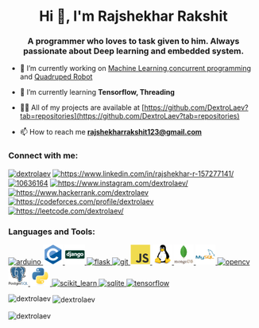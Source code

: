 <h1 align="center">Hi 👋, I'm Rajshekhar Rakshit</h1>
<h3 align="center">A programmer who loves to task given to him. Always passionate about Deep learning and embedded system.</h3>

- 🔭 I’m currently working on [Machine Learning](https://github.com/DextroLaev/ML-with-TF-2),[concurrent programming](https://github.com/DextroLaev/Concurrent-Programming) and [Quadruped Robot](https://github.com/TheUnsolvedDev/Spider-Bot)

- 🌱 I’m currently learning **Tensorflow, Threading**

- 👨‍💻 All of my projects are available at [https://github.com/DextroLaev?tab=repositories](https://github.com/DextroLaev?tab=repositories)

- 📫 How to reach me **rajshekharrakshit123@gmail.com**

<h3 align="left">Connect with me:</h3>
<p align="left">
<a href="https://dev.to/dextrolaev" target="blank"><img align="center" src="https://cdn.jsdelivr.net/npm/simple-icons@3.0.1/icons/dev-dot-to.svg" alt="dextrolaev" height="30" width="40" /></a>
<a href="https://linkedin.com/in/https://www.linkedin.com/in/rajshekhar-r-157277141/" target="blank"><img align="center" src="https://raw.githubusercontent.com/rahuldkjain/github-profile-readme-generator/master/src/images/icons/Social/linked-in-alt.svg" alt="https://www.linkedin.com/in/rajshekhar-r-157277141/" height="30" width="40" /></a>
<a href="https://stackoverflow.com/users/10636164" target="blank"><img align="center" src="https://raw.githubusercontent.com/rahuldkjain/github-profile-readme-generator/master/src/images/icons/Social/stack-overflow.svg" alt="10636164" height="30" width="40" /></a>
<a href="https://instagram.com/https://www.instagram.com/dextrolaev/" target="blank"><img align="center" src="https://raw.githubusercontent.com/rahuldkjain/github-profile-readme-generator/master/src/images/icons/Social/instagram.svg" alt="https://www.instagram.com/dextrolaev/" height="30" width="40" /></a>
<a href="https://www.hackerrank.com/https://www.hackerrank.com/dextrolaev" target="blank"><img align="center" src="https://raw.githubusercontent.com/rahuldkjain/github-profile-readme-generator/master/src/images/icons/Social/hackerrank.svg" alt="https://www.hackerrank.com/dextrolaev" height="30" width="40" /></a>
<a href="https://codeforces.com/profile/https://codeforces.com/profile/dextrolaev" target="blank"><img align="center" src="https://cdn.jsdelivr.net/npm/simple-icons@3.0.1/icons/codeforces.svg" alt="https://codeforces.com/profile/dextrolaev" height="30" width="40" /></a>
<a href="https://www.leetcode.com/https://leetcode.com/dextrolaev/" target="blank"><img align="center" src="https://raw.githubusercontent.com/rahuldkjain/github-profile-readme-generator/master/src/images/icons/Social/leet-code.svg" alt="https://leetcode.com/dextrolaev/" height="30" width="40" /></a>
</p>

<h3 align="left">Languages and Tools:</h3>
<p align="left"> <a href="https://www.arduino.cc/" target="_blank"> <img src="https://cdn.worldvectorlogo.com/logos/arduino-1.svg" alt="arduino" width="40" height="40"/> </a> <a href="https://www.cprogramming.com/" target="_blank"> <img src="https://raw.githubusercontent.com/devicons/devicon/master/icons/c/c-original.svg" alt="c" width="40" height="40"/> </a> <a href="https://www.djangoproject.com/" target="_blank"> <img src="https://raw.githubusercontent.com/devicons/devicon/master/icons/django/django-original.svg" alt="django" width="40" height="40"/> </a> <a href="https://flask.palletsprojects.com/" target="_blank"> <img src="https://www.vectorlogo.zone/logos/pocoo_flask/pocoo_flask-icon.svg" alt="flask" width="40" height="40"/> </a> <a href="https://git-scm.com/" target="_blank"> <img src="https://www.vectorlogo.zone/logos/git-scm/git-scm-icon.svg" alt="git" width="40" height="40"/> </a> <a href="https://developer.mozilla.org/en-US/docs/Web/JavaScript" target="_blank"> <img src="https://raw.githubusercontent.com/devicons/devicon/master/icons/javascript/javascript-original.svg" alt="javascript" width="40" height="40"/> </a> <a href="https://www.linux.org/" target="_blank"> <img src="https://raw.githubusercontent.com/devicons/devicon/master/icons/linux/linux-original.svg" alt="linux" width="40" height="40"/> </a> <a href="https://www.mongodb.com/" target="_blank"> <img src="https://raw.githubusercontent.com/devicons/devicon/master/icons/mongodb/mongodb-original-wordmark.svg" alt="mongodb" width="40" height="40"/> </a> <a href="https://www.mysql.com/" target="_blank"> <img src="https://raw.githubusercontent.com/devicons/devicon/master/icons/mysql/mysql-original-wordmark.svg" alt="mysql" width="40" height="40"/> </a> <a href="https://opencv.org/" target="_blank"> <img src="https://www.vectorlogo.zone/logos/opencv/opencv-icon.svg" alt="opencv" width="40" height="40"/> </a> <a href="https://www.postgresql.org" target="_blank"> <img src="https://raw.githubusercontent.com/devicons/devicon/master/icons/postgresql/postgresql-original-wordmark.svg" alt="postgresql" width="40" height="40"/> </a> <a href="https://www.python.org" target="_blank"> <img src="https://raw.githubusercontent.com/devicons/devicon/master/icons/python/python-original.svg" alt="python" width="40" height="40"/> </a> <a href="https://scikit-learn.org/" target="_blank"> <img src="https://upload.wikimedia.org/wikipedia/commons/0/05/Scikit_learn_logo_small.svg" alt="scikit_learn" width="40" height="40"/> </a> <a href="https://www.sqlite.org/" target="_blank"> <img src="https://www.vectorlogo.zone/logos/sqlite/sqlite-icon.svg" alt="sqlite" width="40" height="40"/> </a> <a href="https://www.tensorflow.org" target="_blank"> <img src="https://www.vectorlogo.zone/logos/tensorflow/tensorflow-icon.svg" alt="tensorflow" width="40" height="40"/> </a> </p>

<p><img align="left" src="https://github-readme-stats.vercel.app/api/top-langs?username=dextrolaev&show_icons=true&locale=en&layout=compact" alt="dextrolaev" /></p>

<p>&nbsp;<img align="center" src="https://github-readme-stats.vercel.app/api?username=dextrolaev&show_icons=true&locale=en" alt="dextrolaev" /></p>

<p><img align="center" src="https://github-readme-streak-stats.herokuapp.com/?user=dextrolaev&" alt="dextrolaev" /></p>

